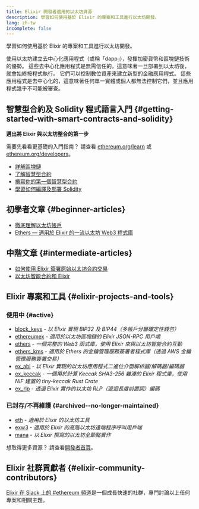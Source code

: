 ```yaml
---
title: Elixir 開發者適用的以太坊資源
description: 學習如何使用基於 Elixir 的專案和工具進行以太坊開發。
lang: zh-tw
incomplete: false
---
```


<FeaturedText>學習如何使用基於 Elixir 的專案和工具進行以太坊開發。</FeaturedText>

使用以太坊建立去中心化應用程式（或稱「dapp」)，發揮加密貨幣和區塊鏈技術的優勢。 這些去中心化應用程式是無需信任的，這意味著一旦部署到以太坊後，就會始終按程式執行。 它們可以控制數位資產來建立新型的金融應用程式。 這些應用程式是去中心化的，這意味著任何單一實體或個人都無法控制它們，並且應用程式幾乎不可能被審查。

## 智慧型合約及 Solidity 程式語言入門 {#getting-started-with-smart-contracts-and-solidity}

**邁出將 Elixir 與以太坊整合的第一步**

需要先看看更基礎的入門指南？ 請查看 [ethereum.org/learn](/learn/) 或 [ethereum.org/developers](/developers/)。

- [詳解區塊鏈](https://kauri.io/article/d55684513211466da7f8cc03987607d5/blockchain-explained)
- [了解智慧型合約](https://kauri.io/article/e4f66c6079e74a4a9b532148d3158188/ethereum-101-part-5-the-smart-contract)
- [撰寫你的第一個智慧型合約](https://kauri.io/article/124b7db1d0cf4f47b414f8b13c9d66e2/remix-ide-your-first-smart-contract)
- [學習如何編譯及部署 Solidity](https://kauri.io/article/973c5f54c4434bb1b0160cff8c695369/understanding-smart-contract-compilation-and-deployment)

## 初學者文章 {#beginner-articles}

- [徹底理解以太坊帳戶](https://dev.to/q9/finally-understanding-ethereum-accounts-1kpe)
- [Ethers — 適用於 Elixir 的一流以太坊 Web3 程式庫](https://medium.com/@alisinabh/announcing-ethers-a-first-class-ethereum-web3-library-for-elixir-1d64e9409122)

## 中階文章 {#intermediate-articles}

- [如何使用 Elixir 簽署原始以太坊合約交易](https://kohlerjp.medium.com/how-to-sign-raw-ethereum-contract-transactions-with-elixir-f8822bcc813b)
- [以太坊智能合約和 Elixir](https://medium.com/agile-alpha/ethereum-smart-contracts-and-elixir-c7c4b239ddb4)

## Elixir 專案和工具 {#elixir-projects-and-tools}

### 使用中 {#active}

- [block_keys](https://github.com/ExWeb3/block_keys) - _以 Elixir 實現 BIP32 及 BIP44（多帳戶分層確定性錢包）_
- [ethereumex](https://github.com/mana-ethereum/ethereumex) - _適用於以太坊區塊鏈的 Elixir JSON-RPC 用戶端_
- [ethers](https://github.com/ExWeb3/elixir_ethers) - _一個完整的 Web3 函式庫，使用 Elixir 來與以太坊智能合約互動_
- [ethers_kms](https://github.com/ExWeb3/elixir_ethers_kms) - _適用於 Ethers 的金鑰管理服務簽署者程式庫（透過 AWS 金鑰管理服務簽署交易）_
- [ex_abi](https://github.com/poanetwork/ex_abi) - _以 Elixir 實現的以太坊應用程式二進位介面解析器/解碼器/編碼器_
- [ex_keccak](https://github.com/ExWeb3/ex_keccak) - _一個用於計算 Keccak SHA3-256 雜湊的 Elixir 程式庫，使用 NIF 建置的 tiny-keccak Rust Crate_
- [ex_rlp](https://github.com/mana-ethereum/ex_rlp) - _透過 Elixir 實作的以太坊 RLP（遞迴長度前置詞）編碼_

### 已封存/不再維護 {#archived--no-longer-maintained}

- [eth](https://hex.pm/packages/eth) - _適用於 Elixir 的以太坊工具_
- [exw3](https://github.com/hswick/exw3) - _適用於 Elixir 的高階以太坊遠端程序呼叫用戶端_
- [mana](https://github.com/mana-ethereum/mana) - _以 Elixir 撰寫的以太坊全節點實作_

想取得更多資源？ 請查看[開發者首頁](/developers/)。

## Elixir 社群貢獻者 {#elixir-community-contributors}

[Elixir 在 Slack 上的 #ethereum 頻道](https://elixir-lang.slack.com/archives/C5RPZ3RJL)是一個成長快速的社群，專門討論以上任何專案和相關主題。
